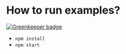 How to run examples?
===

[![Greenkeeper badge](https://badges.greenkeeper.io/polydice/pasta-js.svg)](https://greenkeeper.io/)
- `npm install`
- `npm start`

